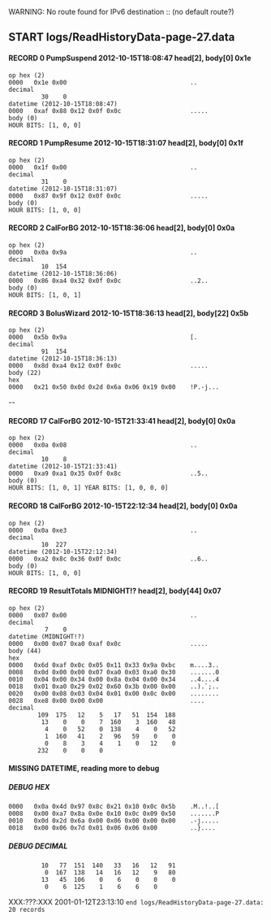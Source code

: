 WARNING: No route found for IPv6 destination :: (no default route?)
## START logs/ReadHistoryData-page-27.data
#### RECORD 0 PumpSuspend 2012-10-15T18:08:47 head[2], body[0] 0x1e
    op hex (2)
    0000   0x1e 0x00                                  ..
    decimal
             30    0
    datetime (2012-10-15T18:08:47)
    0000   0xaf 0x88 0x12 0x0f 0x0c                   .....
    body (0)
    HOUR BITS: [1, 0, 0]

#### RECORD 1 PumpResume 2012-10-15T18:31:07 head[2], body[0] 0x1f
    op hex (2)
    0000   0x1f 0x00                                  ..
    decimal
             31    0
    datetime (2012-10-15T18:31:07)
    0000   0x87 0x9f 0x12 0x0f 0x0c                   .....
    body (0)
    HOUR BITS: [1, 0, 0]

#### RECORD 2 CalForBG 2012-10-15T18:36:06 head[2], body[0] 0x0a
    op hex (2)
    0000   0x0a 0x9a                                  ..
    decimal
             10  154
    datetime (2012-10-15T18:36:06)
    0000   0x86 0xa4 0x32 0x0f 0x0c                   ..2..
    body (0)
    HOUR BITS: [1, 0, 1]

#### RECORD 3 BolusWizard 2012-10-15T18:36:13 head[2], body[22] 0x5b
    op hex (2)
    0000   0x5b 0x9a                                  [.
    decimal
             91  154
    datetime (2012-10-15T18:36:13)
    0000   0x8d 0xa4 0x12 0x0f 0x0c                   .....
    body (22)
    hex
    0000   0x21 0x50 0x0d 0x2d 0x6a 0x06 0x19 0x00    !P.-j...
--
#### RECORD 17 CalForBG 2012-10-15T21:33:41 head[2], body[0] 0x0a
    op hex (2)
    0000   0x0a 0x08                                  ..
    decimal
             10    8
    datetime (2012-10-15T21:33:41)
    0000   0xa9 0xa1 0x35 0x0f 0x8c                   ..5..
    body (0)
    HOUR BITS: [1, 0, 1] YEAR BITS: [1, 0, 0, 0]

#### RECORD 18 CalForBG 2012-10-15T22:12:34 head[2], body[0] 0x0a
    op hex (2)
    0000   0x0a 0xe3                                  ..
    decimal
             10  227
    datetime (2012-10-15T22:12:34)
    0000   0xa2 0x8c 0x36 0x0f 0x0c                   ..6..
    body (0)
    HOUR BITS: [1, 0, 0]

#### RECORD 19 ResultTotals MIDNIGHT!? head[2], body[44] 0x07
    op hex (2)
    0000   0x07 0x00                                  ..
    decimal
              7    0
    datetime (MIDNIGHT!?)
    0000   0x00 0x07 0xa0 0xaf 0x0c                   .....
    body (44)
    hex
    0000   0x6d 0xaf 0x0c 0x05 0x11 0x33 0x9a 0xbc    m....3..
    0008   0x0d 0x00 0x00 0x07 0xa0 0x03 0xa0 0x30    .......0
    0010   0x04 0x00 0x34 0x00 0x8a 0x04 0x00 0x34    ..4....4
    0018   0x01 0xa0 0x29 0x02 0x60 0x3b 0x00 0x00    ..).`;..
    0020   0x00 0x08 0x03 0x04 0x01 0x00 0x0c 0x00    ........
    0028   0xe8 0x00 0x00 0x00                        ....
    decimal
            109  175   12    5   17   51  154  188
             13    0    0    7  160    3  160   48
              4    0   52    0  138    4    0   52
              1  160   41    2   96   59    0    0
              0    8    3    4    1    0   12    0
            232    0    0    0
    

#### MISSING DATETIME, reading more to debug
##### DEBUG HEX
    0000   0x0a 0x4d 0x97 0x8c 0x21 0x10 0x0c 0x5b    .M..!..[
    0008   0x00 0xa7 0x8a 0x0e 0x10 0x0c 0x09 0x50    .......P
    0010   0x0d 0x2d 0x6a 0x00 0x06 0x00 0x00 0x00    .-j.....
    0018   0x00 0x06 0x7d 0x01 0x06 0x06 0x00         ..}....
##### DEBUG DECIMAL
             10   77  151  140   33   16   12   91
              0  167  138   14   16   12    9   80
             13   45  106    0    6    0    0    0
              0    6  125    1    6    6    0
XXX:???:XXX 2001-01-12T23:13:10
`end logs/ReadHistoryData-page-27.data: 20 records`
